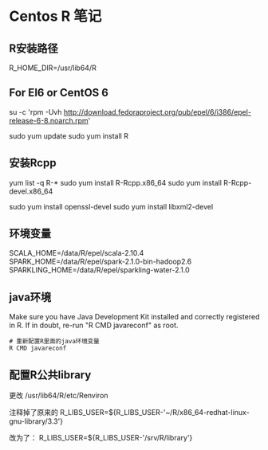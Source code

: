 # Centos R 笔记
 
## R安装路径

R_HOME_DIR=/usr/lib64/R


## For El6 or CentOS 6

su -c 'rpm -Uvh http://download.fedoraproject.org/pub/epel/6/i386/epel-release-6-8.noarch.rpm'

sudo yum update
sudo yum install R

## 安装Rcpp

yum list -q R-\*
sudo yum install R-Rcpp.x86_64
sudo yum install R-Rcpp-devel.x86_64

sudo yum install openssl-devel 
sudo yum install libxml2-devel

## 环境变量
SCALA_HOME=/data/R/epel/scala-2.10.4
SPARK_HOME=/data/R/epel/spark-2.1.0-bin-hadoop2.6
SPARKLING_HOME=/data/R/epel/sparkling-water-2.1.0

## java环境
Make sure you have Java Development Kit installed and correctly registered in R. If in doubt, re-run "R CMD javareconf" as root.

```shell
# 重新配置R里面的java环境变量
R CMD javareconf
```

## 配置R公共library

更改 /usr/lib64/R/etc/Renviron

注释掉了原来的 R_LIBS_USER=${R_LIBS_USER-'~/R/x86_64-redhat-linux-gnu-library/3.3'}

改为了： R_LIBS_USER=${R_LIBS_USER-'/srv/R/library'}

